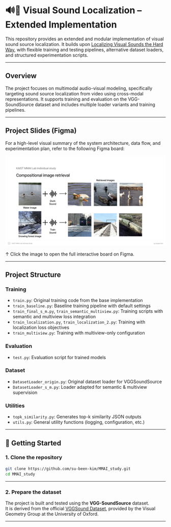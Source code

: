 # 🔊🎥 Visual Sound Localization – Extended Implementation

This repository provides an extended and modular implementation of visual sound source localization. It builds upon [Localizing Visual Sounds the Hard Way](https://github.com/hche11/Localizing-Visual-Sounds-the-Hard-Way), with flexible training and testing pipelines, alternative dataset loaders, and structured experimentation scripts.

---

## Overview

The project focuses on multimodal audio-visual modeling, specifically targeting sound source localization from video using cross-modal representations. It supports training and evaluation on the VGG-SoundSource dataset and includes multiple loader variants and training pipelines.

---

## Project Slides (Figma)

For a high-level visual summary of the system architecture, data flow, and experimentation plan, refer to the following Figma board:

[![Figma Preview](./assets/MMAI_lab_figma.png)](https://www.figma.com/deck/2Dd0OsIHjgfEAX1WT5teJ6)

↑ Click the image to open the full interactive board on Figma.

---

## Project Structure

### Training
- `train.py`: Original training code from the base implementation
- `train_baseline.py`: Baseline training pipeline with default settings
- `train_final_s_m.py`, `train_semantic_multiview.py`: Training scripts with semantic and multiview loss integration
- `train_localization.py`, `train_localization_2.py`: Training with localization loss objectives
- `train_multiview.py`: Training with multiview-only configuration

### Evaluation
- `test.py`: Evaluation script for trained models

### Dataset
- `DatasetLoader_origin.py`: Original dataset loader for VGGSoundSource
- `DatasetLoader_s_m.py`: Loader adapted for semantic & multiview supervision

### Utilities
- `topk_similarity.py`: Generates top-k similarity JSON outputs
- `utils.py`: General utility functions (logging, configuration, etc.)

---

## 🚀 Getting Started

### 1. Clone the repository

```bash
git clone https://github.com/su-been-kim/MMAI_study.git
cd MMAI_study
```

---

### 2. Prepare the dataset

The project is built and tested using the **VGG-SoundSource** dataset.  
It is derived from the official [VGGSound Dataset](https://www.robots.ox.ac.uk/~vgg/data/vggsound/), provided by the Visual Geometry Group at the University of Oxford.

---

